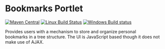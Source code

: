 # Bookmarks Portlet

[![Maven Central](https://maven-badges.herokuapp.com/maven-central/org.jasig.portlet/BookmarksPortlet/badge.svg)](https://maven-badges.herokuapp.com/maven-central/org.jasig.portlet/BookmarksPortlet)
[![Linux Build Status](https://travis-ci.org/Jasig/BookmarksPortlet.svg?branch=master)](https://travis-ci.org/Jasig/BookmarksPortlet)
[![Windows Build status](https://ci.appveyor.com/api/projects/status/xlfow471pvwbyp5n/branch/master?svg=true)](https://ci.appveyor.com/project/ChristianMurphy/bookmarksportlet/branch/master)

Provides users with a mechanism to store and organize personal bookmarks in a tree structure.
The UI is JavaScript based though it does not make use of AJAX.
